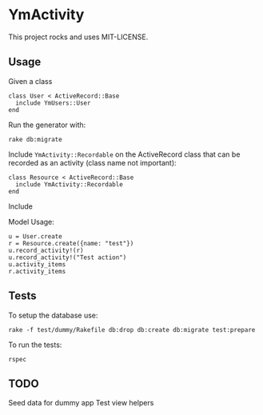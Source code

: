# YmActivity

This project rocks and uses MIT-LICENSE.

## Usage

Given a class

```
class User < ActiveRecord::Base
  include YmUsers::User
end

```

Run the generator with:

```
rake db:migrate
```

Include ```YmActivity::Recordable``` on the ActiveRecord class that can be recorded as an activity (class name not important):

```
class Resource < ActiveRecord::Base
  include YmActivity::Recordable
end
```
Include


Model Usage:
```
u = User.create
r = Resource.create({name: "test"})
u.record_activity!(r)
u.record_activity!("Test action")
u.activity_items
r.activity_items
```

## Tests

To setup the database use:

```
rake -f test/dummy/Rakefile db:drop db:create db:migrate test:prepare
```

To run the tests:

```
rspec
```

## TODO

Seed data for dummy app
Test view helpers
